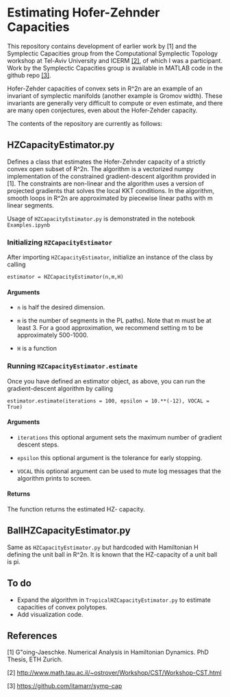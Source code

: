 # Estimating Hofer-Zehnder Capacities

This repository contains development of earlier work by [1] and the Symplectic Capacities group from the Computational Symplectic Topology workshop at Tel-Aviv University and ICERM [[2]](http://www.math.tau.ac.il/~ostrover/Workshop/CST/Workshop-CST.html), of which I was a participant.  Work by the Symplectic Capacities group is available in MATLAB code in the github repo [[3]](https://github.com/itamarr/symp-cap).

Hofer-Zehder capacities of convex sets in R^2n are an example of an invariant of symplectic manifolds (another example is Gromov width). These invariants are generally very difficult to compute or even estimate, and there are many open conjectures, even about the Hofer-Zehder capacity.

The contents of the repository are currently as follows:

## HZCapacityEstimator.py 

Defines a class that estimates the Hofer-Zehnder capacity of a strictly convex open subset of R^2n. The algorithm is a vectorized numpy implementation of the constrained gradient-descent algorithm provided in [1].  The constraints are non-linear and the algorithm uses a version of projected gradients that solves the local KKT conditions.  In the algorithm, smooth loops in R^2n are approximated by piecewise linear paths with m linear segments.

Usage of ```HZCapacityEstimator.py``` is demonstrated in the notebook ```Examples.ipynb```

### Initializing ```HZCapacityEstimator```

After importing ```HZCapacityEstimator```, initialize an instance of the class by calling 

```estimator = HZCapacityEstimator(n,m,H)```

#### Arguments

- ```n``` is half the desired dimension.

- ```m``` is the number of segments in the PL paths).  Note that m must be at least 3. For a good approximation, we recommend setting m to be approximately 500-1000.

- ```H``` is a function 

### Running ```HZCapacityEstimator.estimate```

Once you have defined an estimator object, as above, you can run the gradient-descent algorithm by calling 

```estimator.estimate(iterations = 100, epsilon = 10.**(-12), VOCAL = True)```

#### Arguments

- ```iterations``` this optional argument sets the maximum number of gradient descent steps.

- ```epsilon``` this optional argument is the tolerance for early stopping.

- ```VOCAL``` this optional argument can be used to mute log messages that the algorithm prints to screen. 

#### Returns

The function returns the estimated HZ- capacity.


## BallHZCapacityEstimator.py 

Same as ```HZCapacityEstimator.py``` but hardcoded with Hamiltonian H defining the unit ball in R^2n. It is known that the HZ-capacity of a unit ball is pi.

## To do 

- Expand the algorithm in ```TropicalHZCapacityEstimator.py``` to estimate capacities of convex polytopes. 
- Add visualization code.


## References

[1] G\"oing-Jaeschke. Numerical Analysis in Hamiltonian Dynamics. PhD Thesis, ETH Zurich.

[2] http://www.math.tau.ac.il/~ostrover/Workshop/CST/Workshop-CST.html

[3] https://github.com/itamarr/symp-cap